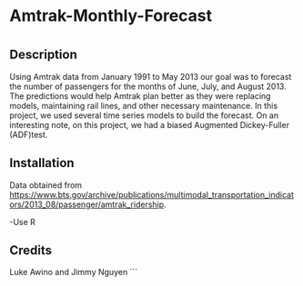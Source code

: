 # Amtrak-Monthly-Forecast

# <Forecasting Amtrak Ridership Using Time Series>
## Description
Using Amtrak data from January 1991 to  May 2013 our goal was to forecast the number of passengers for the months of June, July, and August 2013. The predictions would help Amtrak plan better as they were replacing models, maintaining rail lines, and other necessary maintenance. In this project, we used several time series models to build the forecast. On an interesting note, on this project, we had a biased Augmented Dickey-Fuller (ADF)test.
 
## Installation
Data obtained from https://www.bts.gov/archive/publications/multimodal_transportation_indicators/2013_08/passenger/amtrak_ridership.

-Use R

## Credits
Luke Awino and Jimmy Nguyen
    ```

